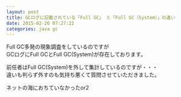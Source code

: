 ```yaml
---
layout: post
title: GCログに記載されている「Full GC」 と「Full GC（System）」の違い
date: 2015-02-26 07:27:22
categories: java gc
---
```

<!-- {% raw %} -->
<p>Full GC多発の現象調査をしているのですが<br>
GCログにFull GCとFull GC(System)が存在しております。</p>

<p>前任者はFull GC(System)を外して集計しているのですが・・・<br>
違いも判らず外すのも気持ち悪くて質問させていただきました。</p>

<p>ネットの海におちていなかったor2</p>
<!-- {% endraw %} -->
